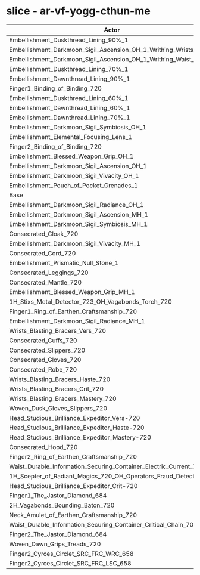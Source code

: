 # slice - ar-vf-yogg-cthun-me
| Actor | DPS | Increase |
|---|:---:|:---:|
|Embellishment_Duskthread_Lining_90%_1|4838309|0.68%|
|Embellishment_Darkmoon_Sigil_Ascension_OH_1_Writhing_Wrists_1|4836664|0.64%|
|Embellishment_Darkmoon_Sigil_Ascension_OH_1_Writhing_Waist_1|4834142|0.59%|
|Embellishment_Duskthread_Lining_70%_1|4834070|0.59%|
|Embellishment_Dawnthread_Lining_90%_1|4834038|0.59%|
|Finger1_Binding_of_Binding_720|4831224|0.53%|
|Embellishment_Duskthread_Lining_60%_1|4826164|0.43%|
|Embellishment_Dawnthread_Lining_60%_1|4825086|0.40%|
|Embellishment_Dawnthread_Lining_70%_1|4824540|0.39%|
|Embellishment_Darkmoon_Sigil_Symbiosis_OH_1|4821920|0.34%|
|Embellishment_Elemental_Focusing_Lens_1|4821099|0.32%|
|Finger2_Binding_of_Binding_720|4820609|0.31%|
|Embellishment_Blessed_Weapon_Grip_OH_1|4817024|0.24%|
|Embellishment_Darkmoon_Sigil_Ascension_OH_1|4814746|0.19%|
|Embellishment_Darkmoon_Sigil_Vivacity_OH_1|4809206|0.07%|
|Embellishment_Pouch_of_Pocket_Grenades_1|4808868|0.07%|
|Base|4805718|0.00%|
|Embellishment_Darkmoon_Sigil_Radiance_OH_1|4804659|-0.02%|
|Embellishment_Darkmoon_Sigil_Ascension_MH_1|4803925|-0.04%|
|Embellishment_Darkmoon_Sigil_Symbiosis_MH_1|4803403|-0.05%|
|Consecrated_Cloak_720|4802484|-0.07%|
|Embellishment_Darkmoon_Sigil_Vivacity_MH_1|4802238|-0.07%|
|Consecrated_Cord_720|4801219|-0.09%|
|Embellishment_Prismatic_Null_Stone_1|4800475|-0.11%|
|Consecrated_Leggings_720|4799829|-0.12%|
|Consecrated_Mantle_720|4799134|-0.14%|
|Embellishment_Blessed_Weapon_Grip_MH_1|4798862|-0.14%|
|1H_Stixs_Metal_Detector_723_OH_Vagabonds_Torch_720|4797991|-0.16%|
|Finger1_Ring_of_Earthen_Craftsmanship_720|4797979|-0.16%|
|Embellishment_Darkmoon_Sigil_Radiance_MH_1|4797084|-0.18%|
|Wrists_Blasting_Bracers_Vers_720|4796900|-0.18%|
|Consecrated_Cuffs_720|4795656|-0.21%|
|Consecrated_Slippers_720|4795310|-0.22%|
|Consecrated_Gloves_720|4794422|-0.24%|
|Consecrated_Robe_720|4793007|-0.26%|
|Wrists_Blasting_Bracers_Haste_720|4792894|-0.27%|
|Wrists_Blasting_Bracers_Crit_720|4792788|-0.27%|
|Wrists_Blasting_Bracers_Mastery_720|4792671|-0.27%|
|Woven_Dusk_Gloves_Slippers_720|4790474|-0.32%|
|Head_Studious_Brilliance_Expeditor_Vers-720|4787988|-0.37%|
|Head_Studious_Brilliance_Expeditor_Haste-720|4785503|-0.42%|
|Head_Studious_Brilliance_Expeditor_Mastery-720|4785275|-0.43%|
|Consecrated_Hood_720|4785209|-0.43%|
|Finger2_Ring_of_Earthen_Craftsmanship_720|4783783|-0.46%|
|Waist_Durable_Information_Securing_Container_Electric_Current_701|4780100|-0.53%|
|1H_Scepter_of_Radiant_Magics_720_OH_Operators_Fraud_Detector_723|4778468|-0.57%|
|Head_Studious_Brilliance_Expeditor_Crit-720|4769706|-0.75%|
|Finger1_The_Jastor_Diamond_684|4768786|-0.77%|
|2H_Vagabonds_Bounding_Baton_720|4768218|-0.78%|
|Neck_Amulet_of_Earthen_Craftsmanship_720|4767659|-0.79%|
|Waist_Durable_Information_Securing_Container_Critical_Chain_701|4763959|-0.87%|
|Finger2_The_Jastor_Diamond_684|4750915|-1.14%|
|Woven_Dawn_Grips_Treads_720|4732388|-1.53%|
|Finger2_Cyrces_Circlet_SRC_FRC_WRC_658|4710220|-1.99%|
|Finger2_Cyrces_Circlet_SRC_FRC_LSC_658|4667718|-2.87%|
